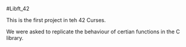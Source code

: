 #Libft_42

This is the first project in teh 42 Curses.

We were asked to replicate the behaviour of certian functions in the C library.


